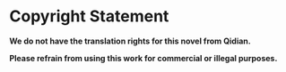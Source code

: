 # Copyright Statement

**We do not have the translation rights for this novel from Qidian.**

**Please refrain from using this work for commercial or illegal purposes.**
